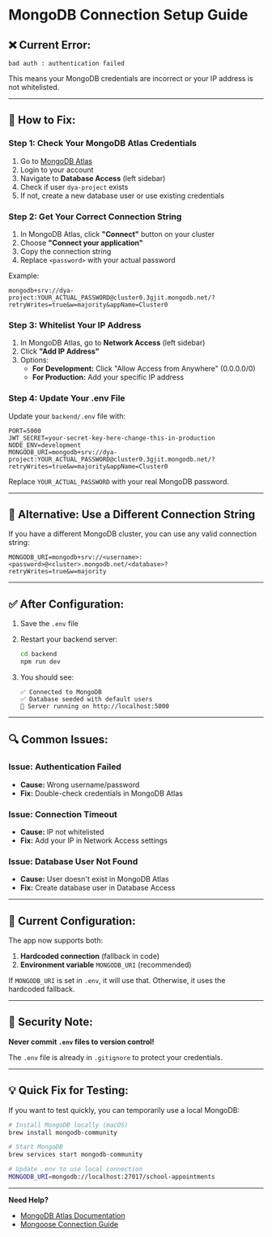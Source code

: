 # MongoDB Connection Setup Guide

## ❌ Current Error:
```
bad auth : authentication failed
```

This means your MongoDB credentials are incorrect or your IP address is not whitelisted.

---

## 🔧 How to Fix:

### **Step 1: Check Your MongoDB Atlas Credentials**

1. Go to [MongoDB Atlas](https://cloud.mongodb.com/)
2. Login to your account
3. Navigate to **Database Access** (left sidebar)
4. Check if user `dya-project` exists
5. If not, create a new database user or use existing credentials

### **Step 2: Get Your Correct Connection String**

1. In MongoDB Atlas, click **"Connect"** button on your cluster
2. Choose **"Connect your application"**
3. Copy the connection string
4. Replace `<password>` with your actual password

Example:
```
mongodb+srv://dya-project:YOUR_ACTUAL_PASSWORD@cluster0.3gjit.mongodb.net/?retryWrites=true&w=majority&appName=Cluster0
```

### **Step 3: Whitelist Your IP Address**

1. In MongoDB Atlas, go to **Network Access** (left sidebar)
2. Click **"Add IP Address"**
3. Options:
   - **For Development:** Click "Allow Access from Anywhere" (0.0.0.0/0)
   - **For Production:** Add your specific IP address

### **Step 4: Update Your .env File**

Update your `backend/.env` file with:

```env
PORT=5000
JWT_SECRET=your-secret-key-here-change-this-in-production
NODE_ENV=development
MONGODB_URI=mongodb+srv://dya-project:YOUR_ACTUAL_PASSWORD@cluster0.3gjit.mongodb.net/?retryWrites=true&w=majority&appName=Cluster0
```

Replace `YOUR_ACTUAL_PASSWORD` with your real MongoDB password.

---

## 🚀 Alternative: Use a Different Connection String

If you have a different MongoDB cluster, you can use any valid connection string:

```env
MONGODB_URI=mongodb+srv://<username>:<password>@<cluster>.mongodb.net/<database>?retryWrites=true&w=majority
```

---

## ✅ After Configuration:

1. Save the `.env` file
2. Restart your backend server:
   ```bash
   cd backend
   npm run dev
   ```

3. You should see:
   ```
   ✅ Connected to MongoDB
   ✅ Database seeded with default users
   🚀 Server running on http://localhost:5000
   ```

---

## 🔍 Common Issues:

### **Issue: Authentication Failed**
- **Cause:** Wrong username/password
- **Fix:** Double-check credentials in MongoDB Atlas

### **Issue: Connection Timeout**
- **Cause:** IP not whitelisted
- **Fix:** Add your IP in Network Access settings

### **Issue: Database User Not Found**
- **Cause:** User doesn't exist in MongoDB Atlas
- **Fix:** Create database user in Database Access

---

## 📝 Current Configuration:

The app now supports both:
1. **Hardcoded connection** (fallback in code)
2. **Environment variable** `MONGODB_URI` (recommended)

If `MONGODB_URI` is set in `.env`, it will use that. Otherwise, it uses the hardcoded fallback.

---

## 🔐 Security Note:

**Never commit `.env` files to version control!**

The `.env` file is already in `.gitignore` to protect your credentials.

---

## 💡 Quick Fix for Testing:

If you want to test quickly, you can temporarily use a local MongoDB:

```bash
# Install MongoDB locally (macOS)
brew install mongodb-community

# Start MongoDB
brew services start mongodb-community

# Update .env to use local connection
MONGODB_URI=mongodb://localhost:27017/school-appointments
```

---

**Need Help?**
- [MongoDB Atlas Documentation](https://docs.atlas.mongodb.com/)
- [Mongoose Connection Guide](https://mongoosejs.com/docs/connections.html)

